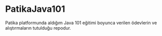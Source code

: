 # PatikaJava101
Patika platformunda aldığım Java 101 eğitimi boyunca verilen ödevlerin ve alıştırmaların tutulduğu repodur.
